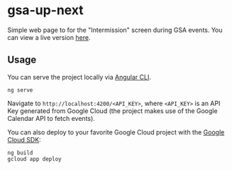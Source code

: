 # gsa-up-next
Simple web page to for the "Intermission" screen during GSA events. You can view a live version [here](https://analog-figure-224304.appspot.com/AIzaSyDWyz_0HbtIRkJmd02RLyozUXiwXnJrTAU).

## Usage
You can serve the project locally via [Angular CLI](https://cli.angular.io/).
```
ng serve
```
Navigate to `http://localhost:4200/<API_KEY>`, where `<API_KEY>` is an API Key generated from Google Cloud (the project makes use of the Google Calendar API to fetch events).

You can also deploy to your favorite Google Cloud project with the [Google Cloud SDK](https://cloud.google.com/sdk/):
```
ng build
gcloud app deploy
```
